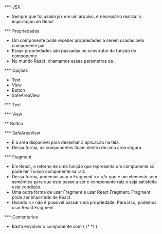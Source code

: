 *** JSX
- Sempre que foi usado jsx em um arquivo, é necessário realizar a importação do React.

*** Propriedades
- Um componente pode receber propriedades a serem usadas pelo componente pai. 
- Essas propriedades são passadas no construtor da função do componente.
- No mundo React, chamamos esses parametros de <props>.

*** Opções
- Text
- View
- Button
- SafeAreaView

*** Text

*** View

** Button

*** SafeAreaView
- É a area disponivel para desenhar a aplicação na tela. 
- Dessa forma, os componentes ficam dentro de uma area segura.

*** Fragment
- Em React, o retorno de uma função que representa um componente só pode ter 1 unico componente na raiz. 
- Dessa forma, podemos usar o Fragment <> </> que é um elemento sem semântica para que este passe a ser o componente raiz e seja satisfeita esta condição.
- Uma outra forma de usar Fragment é usar React.Fragment. Fragment pode ser importado de React.
- Usando <> não é possivel passar uma propriedade. Para isso, podemos usar React.Fragment.

*** Comentarios
- Basta envolver o componente com { /* <componente> */ }